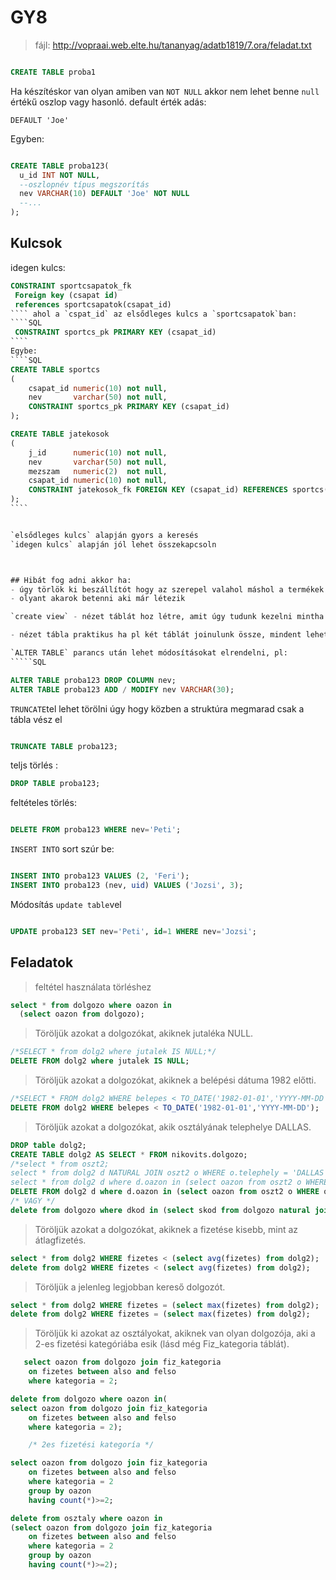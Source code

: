 # GY8
> fájl: http://vopraai.web.elte.hu/tananyag/adatb1819/7.ora/feladat.txt

`````SQL

CREATE TABLE proba1

`````

Ha készítéskor van olyan amiben van `NOT NULL` akkor nem lehet benne `null` értékű oszlop vagy hasonló.
default érték adás:

`DEFAULT 'Joe'`

Egyben:
````SQL

CREATE TABLE proba123(
  u_id INT NOT NULL,
  --oszlopnév típus megszorítás
  nev VARCHAR(10) DEFAULT 'Joe' NOT NULL 
  --...
);

````

## Kulcsok
idegen kulcs: 
`````SQL
CONSTRAINT sportcsapatok_fk
 Foreign key (csapat id)
 references sportcsapatok(csapat_id)
```` ahol a `cspat_id` az elsődleges kulcs a `sportcsapatok`ban:
````SQL
 CONSTRAINT sportcs_pk PRIMARY KEY (csapat_id)
````
Egybe:
````SQL
CREATE TABLE sportcs
(
    csapat_id numeric(10) not null,
    nev       varchar(50) not null,
    CONSTRAINT sportcs_pk PRIMARY KEY (csapat_id)
);

CREATE TABLE jatekosok
(
    j_id      numeric(10) not null,
    nev       varchar(50) not null,
    mezszam   numeric(2)  not null,
    csapat_id numeric(10) not null,
    CONSTRAINT jatekosok_fk FOREIGN KEY (csapat_id) REFERENCES sportcs(csapat_id)
);
````


`elsődleges kulcs` alapján gyors a keresés
`idegen kulcs` alapján jól lehet összekapcsoln



## Hibát fog adni akkor ha:
- úgy törlök ki beszállítót hogy az szerepel valahol máshol a termékek között
- olyant akarok betenni aki már létezik

`create view` - nézet táblát hoz létre, amit úgy tudunk kezelni mintha egy tábla lenne de nem hoz létre egy másolatot, így ha az eredetiben törlődik valami akkor itt is

- nézet tábla praktikus ha pl két táblát joinulunk össze, mindent lehet vele amit egy normálissal

`ALTER TABLE` parancs után lehet módosításokat elrendelni, pl: 
`````SQL

ALTER TABLE proba123 DROP COLUMN nev;
ALTER TABLE proba123 ADD / MODIFY nev VARCHAR(30);

`````

`TRUNCATE`tel lehet törölni úgy hogy közben a struktúra megmarad csak a tábla vész el
````SQL

TRUNCATE TABLE proba123;
````

teljs törlés : 
````SQL
DROP TABLE proba123;

````
feltételes törlés:
````SQL

DELETE FROM proba123 WHERE nev='Peti';

````


`INSERT INTO` sort szúr be:
````SQL

INSERT INTO proba123 VALUES (2, 'Feri');
INSERT INTO proba123 (nev, uid) VALUES ('Jozsi', 3);

````

Módosítás `update table`vel
````SQL

UPDATE proba123 SET nev='Peti', id=1 WHERE nev='Jozsi';

````

## Feladatok
> feltétel használata törléshez
````SQL
select * from dolgozo where oazon in
  (select oazon from dolgozo);
````

> Töröljük azokat a dolgozókat, akiknek jutaléka NULL.
````SQL
/*SELECT * from dolg2 where jutalek IS NULL;*/
DELETE FROM dolg2 where jutalek IS NULL;
````

> Töröljük azokat a dolgozókat, akiknek a belépési dátuma 1982 előtti. 
````SQL
/*SELECT * FROM dolg2 WHERE belepes < TO_DATE('1982-01-01','YYYY-MM-DD');*/
DELETE FROM dolg2 WHERE belepes < TO_DATE('1982-01-01','YYYY-MM-DD');
````

>Töröljük azokat a dolgozókat, akik osztályának telephelye DALLAS.
```SQL
DROP table dolg2;
CREATE TABLE dolg2 AS SELECT * FROM nikovits.dolgozo;
/*select * from oszt2;
select * from dolg2 d NATURAL JOIN oszt2 o WHERE o.telephely = 'DALLAS';
select * from dolg2 d where d.oazon in (select oazon from oszt2 o WHERE o.telephely = 'DALLAS');*/
DELETE FROM dolg2 d where d.oazon in (select oazon from oszt2 o WHERE o.telephely = 'DALLAS');
/* VAGY */
delete from dolgozo where dkod in (select skod from dolgozo natural join osztaly where telephely='DALLAS')
````
> Töröljük azokat a dolgozókat, akiknek a fizetése kisebb, mint az átlagfizetés.
````SQL
select * from dolg2 WHERE fizetes < (select avg(fizetes) from dolg2);
delete from dolg2 WHERE fizetes < (select avg(fizetes) from dolg2);
````

> Töröljük a jelenleg legjobban kereső dolgozót. 
````SQL
select * from dolg2 WHERE fizetes = (select max(fizetes) from dolg2);
delete from dolg2 WHERE fizetes = (select max(fizetes) from dolg2);
````

> Töröljük ki azokat az osztályokat, akiknek van olyan dolgozója, aki a 2-es fizetési 
   kategóriába esik (lásd még Fiz_kategoria táblát).
````SQL
   select oazon from dolgozo join fiz_kategoria
    on fizetes between also and felso
    where kategoria = 2;

delete from dolgozo where oazon in(
select oazon from dolgozo join fiz_kategoria
    on fizetes between also and felso
    where kategoria = 2);

    /* 2es fizetési kategoría */

select oazon from dolgozo join fiz_kategoria
    on fizetes between also and felso
    where kategoria = 2 
    group by oazon
    having count(*)>=2;    

delete from osztaly where oazon in 
(select oazon from dolgozo join fiz_kategoria
    on fizetes between also and felso
    where kategoria = 2 
    group by oazon
    having count(*)>=2);
````

